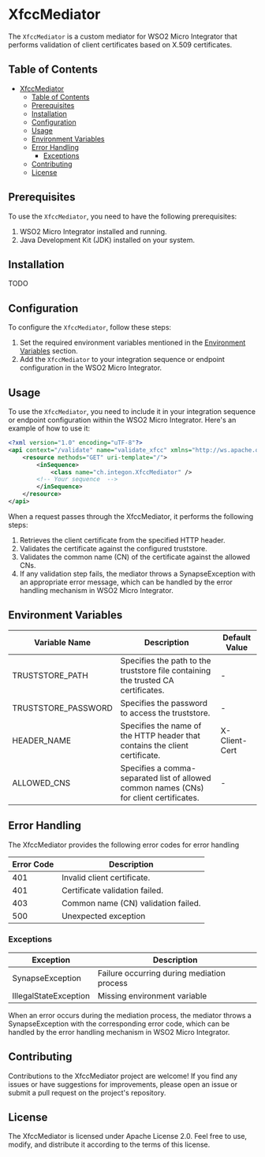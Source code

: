 # XfccMediator

The `XfccMediator` is a custom mediator for WSO2 Micro Integrator that performs validation of client certificates based on X.509 certificates.

## Table of Contents
- [XfccMediator](#xfccmediator)
  - [Table of Contents](#table-of-contents)
  - [Prerequisites](#prerequisites)
  - [Installation](#installation)
  - [Configuration](#configuration)
  - [Usage](#usage)
  - [Environment Variables](#environment-variables)
  - [Error Handling](#error-handling)
    - [Exceptions](#exceptions)
  - [Contributing](#contributing)
  - [License](#license)

## Prerequisites

To use the `XfccMediator`, you need to have the following prerequisites:

1. WSO2 Micro Integrator installed and running.
2. Java Development Kit (JDK) installed on your system.

## Installation

TODO

## Configuration

To configure the `XfccMediator`, follow these steps:

1. Set the required environment variables mentioned in the [Environment Variables](#environment-variables) section.
2. Add the `XfccMediator` to your integration sequence or endpoint configuration in the WSO2 Micro Integrator.

## Usage

To use the `XfccMediator`, you need to include it in your integration sequence or endpoint configuration within the WSO2 Micro Integrator. Here's an example of how to use it:

```xml
<?xml version="1.0" encoding="uTF-8"?>
<api context="/validate" name="validate_xfcc" xmlns="http://ws.apache.org/ns/synapse" trace="enable" statistics="enable">
    <resource methods="GET" uri-template="/">
        <inSequence>
            <class name="ch.integon.XfccMediator" />  
        <!-- Your sequence  -->    
        </inSequence>
    </resource>
</api>
```
When a request passes through the XfccMediator, it performs the following steps:

1. Retrieves the client certificate from the specified HTTP header.
2. Validates the certificate against the configured truststore.
3. Validates the common name (CN) of the certificate against the allowed CNs.
4. If any validation step fails, the mediator throws a SynapseException with an appropriate error message, which can be handled by the error handling mechanism in WSO2 Micro Integrator.

## Environment Variables

| Variable Name       | Description                                                                             | Default Value |
| ------------------- | --------------------------------------------------------------------------------------- | ------------- |
| TRUSTSTORE_PATH     | Specifies the path to the truststore file containing the trusted CA certificates.       | -             |
| TRUSTSTORE_PASSWORD | Specifies the password to access the truststore.                                        | -             |
| HEADER_NAME         | Specifies the name of the HTTP header that contains the client certificate.             | X-Client-Cert |
| ALLOWED_CNS         | Specifies a comma-separated list of allowed common names (CNs) for client certificates. | -             |

## Error Handling

The XfccMediator provides the following error codes for error handling

| Error Code | Description                         |
| ---------- | ----------------------------------- |
| 401        | Invalid client certificate.         |
| 401        | Certificate validation failed.      |
| 403        | Common name (CN) validation failed. |
| 500        | Unexpected exception                |


### Exceptions

| Exception             | Description                                |
| --------------------- | ------------------------------------------ |
| SynapseException      | Failure occurring during mediation process |
| IllegalStateException | Missing environment variable               |

When an error occurs during the mediation process, the mediator throws a SynapseException with the corresponding error code, which can be handled by the error handling mechanism in WSO2 Micro Integrator.

## Contributing

Contributions to the XfccMediator project are welcome! If you find any issues or have suggestions for improvements, please open an issue or submit a pull request on the project's repository.

## License

The XfccMediator is licensed under Apache License 2.0. Feel free to use, modify, and distribute it according to the terms of this license.